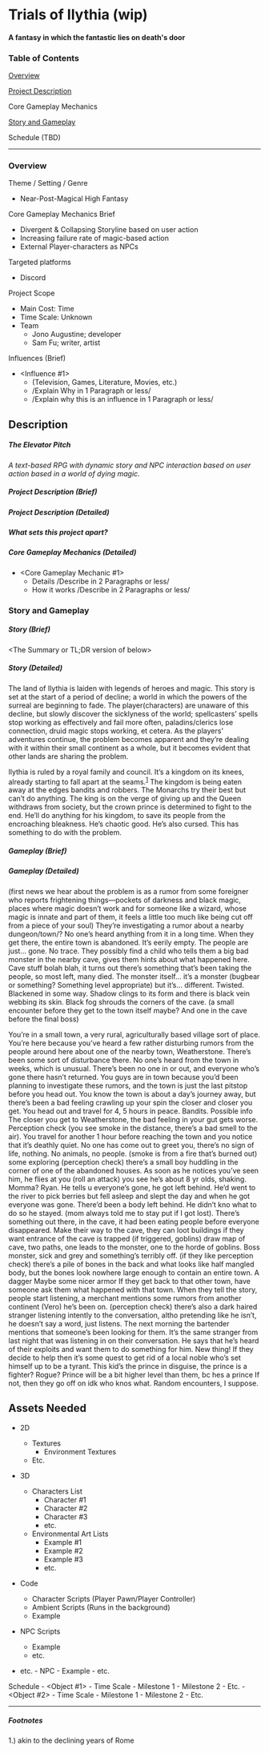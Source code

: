 # Trials of Ilythia (wip)
#### A fantasy in which the fantastic lies on death's door

### Table of Contents
[Overview](#OVER)

[Project Description](#DESC)

Core Gameplay Mechanics

[Story and Gameplay](#STORY)

Schedule (TBD)

---
<a href="OVER"></a>
### Overview
Theme / Setting / Genre
- Near-Post-Magical High Fantasy

Core Gameplay Mechanics Brief
- Divergent & Collapsing Storyline based on user action
- Increasing failure rate of magic-based action
- External Player-characters as NPCs

Targeted platforms
- Discord

Project Scope
- Main Cost: Time
- Time Scale: Unknown
- Team
  - Jono Augustine; developer
  - Sam Fu; writer, artist

Influences (Brief)
- <Influence #1>
  - <Medium> (Television, Games, Literature, Movies, etc.)
  - /Explain Why in 1 Paragraph or less/
  - /Explain why this is an influence in 1 Paragraph or less/


<a href="DESC"></a>
## Description
##### The Elevator Pitch
*A text-based RPG with dynamic story and NPC interaction based on user action
 based in a world of dying magic.*

##### Project Description (Brief)

<Two Paragraphs at least>
<No more than three paragraphs>

##### Project Description (Detailed)

<Four Paragraphs or more If needs be>
<No more than six paragraphs>

##### What sets this project apart?

##### Core Gameplay Mechanics (Detailed)
- <Core Gameplay Mechanic #1>
  - Details /Describe in 2 Paragraphs or less/
  - How it works /Describe in 2 Paragraphs or less/

### Story and Gameplay

##### Story (Brief)

<The Summary or TL;DR version of below>

<a href="STORY"></a>
##### Story (Detailed)

The land of Ilythia is laiden with legends of heroes and magic. This story is
set at the start of a period of decline; a world in which the powers of the
surreal are beginning to fade. The player(characters) are unaware of this
decline, but slowly discover the sicklyness of the world; spellcasters’ spells
stop working as effectively and fail more often, paladins/clerics lose
connection, druid magic stops working, et cetera. As the players' adventures
continue, the problem becomes apparent and they’re dealing with it within their
small continent as a whole, but it becomes evident that other lands are sharing
the problem.

Ilythia is ruled by a royal family and council. It’s a kingdom on its knees,
already starting to fall apart at the seams.<sup>[1](#a1)</sup> The kingdom is being eaten away at
the edges bandits and robbers. The Monarchs try their best but can’t do anything.
The king is on the verge of giving up and the Queen withdraws from society,
but the crown prince is determined to fight to the end. He’ll do anything for
his kingdom, to save its people from the encroaching bleakness. He’s chaotic good.
He’s also cursed. This has something to do with the problem.


##### Gameplay (Brief)

<The Summary version of below>

##### Gameplay (Detailed)

(first news we hear about the problem is as a rumor from some foreigner who reports frightening things—pockets of darkness and black magic, places where magic doesn’t work and for someone like a wizard, whose magic is innate and part of them, it feels a little too much like being cut off from a piece of your soul)
They’re investigating a rumor about a nearby dungeon/town/? No one’s heard
anything from it in a long time. When they get there, the entire town is abandoned.
It’s eerily empty. The people are just… gone. No trace. They possibly find a
child who tells them a big bad monster in the nearby cave, gives them hints
about what happened here. Cave stuff bolah blah, it turns out there’s something
that’s been taking the people, so most left, many died. The monster itself… it’s
a monster (bugbear or something? Something level appropriate) but it’s…
different. Twisted. Blackened in some way. Shadow clings to its form and there
is black vein webbing its skin. Black fog shrouds the corners of the cave.
(a small encounter before they get to the town itself maybe? And one in the cave
before the final boss)

You’re in a small town, a very rural, agriculturally based village sort of place. You’re here because you’ve heard a few rather disturbing rumors from the people around here about one of the nearby town, Weatherstone. There’s been some sort of disturbance there. No one’s heard from the town in weeks, which is unusual. There’s been no one in or out, and everyone who’s gone there hasn’t returned. You guys are in town because you’d been planning to investigate these rumors, and the town is just the last pitstop before you head out. You know the town is about a day’s journey away, but there’s been a bad feeling crawling up your spin the closer and closer you get.
You head out and travel for 4, 5 hours in peace. Bandits. Possible info
The closer you get to Weatherstone, the bad feeling in your gut gets worse. Perception check (you see smoke in the distance, there’s a bad smell to the air). You travel for another 1 hour before reaching the town and you notice that it’s deathly quiet. No one has come out to greet you, there’s no sign of life, nothing. No animals, no people. (smoke is from a fire that’s burned out) some exploring
(perception check) there’s a small boy huddling in the corner of one of the abandoned houses. As soon as he notices you’ve seen him, he flies at you (roll an attack) you see he’s about 8 yr olds, shaking. Momma? Ryan. He tells u everyone’s gone, he got left behind. He’d went to the river to pick berries but fell asleep and slept the day and when he got everyone was gone. There’d been a body left behind. He didn’t kno what to do so he stayed. (mom always told me to stay put if I got lost). There’s something out there, in the cave, it had been eating people before everyone disappeared.
Make their way to the cave, they can loot buildings if they want
entrance of the cave is trapped (if triggered, goblins)
draw map of cave, two paths, one leads to the monster, one to the horde of goblins.
Boss monster, sick and grey and something’s terribly off. (if they like perception check) there’s a pile of bones in the back and what looks like half mangled body, but the bones look nowhere large enough to contain an entire town.
A dagger
Maybe some nicer armor
If they get back to that other town, have someone ask them what happened with that town. When they tell the story, people start listening, a merchant mentions some rumors from another continent (Vero) he’s been on. (perception check) there’s also a dark haired stranger listening intently to the conversation, altho pretending like he isn’t, he doesn’t say a word, just listens.
The next morning the bartender mentions that someone’s been looking for them. It’s the same stranger from last night that was listening in on their conversation. He says that he’s heard of their exploits and want them to do something for him.
New thing! If they decide to help then it’s some quest to get rid of a local noble who’s set himself up to be a tyrant. This kid’s the prince in disguise, the prince is a fighter? Rogue? Prince will be a bit higher level than them, bc hes a prince
If not, then they go off on idk who knos what. Random encounters, I suppose.

## Assets Needed

- 2D
	- Textures
		- Environment Textures
	- Etc.
- 3D
	- Characters List
		- Character #1
		- Character #2
		- Character #3
		- etc.
	- Environmental Art Lists
		- Example #1
		- Example #2
		- Example #3
		- etc.

- Code
	- Character Scripts (Player Pawn/Player Controller)
	- Ambient Scripts (Runs in the background)
	- Example
- NPC Scripts
	- Example
	- etc.
- etc.
		- NPC
			- Example
			- etc.


Schedule
	- <Object #1>
		- Time Scale
			- Milestone 1
			- Milestone 2
			- Etc.
	- <Object #2>
		- Time Scale
			- Milestone 1
			- Milestone 2
			- Etc.

---
##### Footnotes

<a href="a1"></a>
1.) akin to the declining years of Rome

